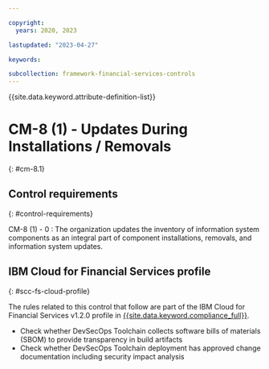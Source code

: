 ```yaml
---

copyright:
  years: 2020, 2023

lastupdated: "2023-04-27"

keywords:

subcollection: framework-financial-services-controls
---
```


{{site.data.keyword.attribute-definition-list}}

               
# CM-8 (1) - Updates During Installations / Removals
{: #cm-8.1}

## Control requirements
{: #control-requirements}

CM-8 (1) - 0
    : The organization updates the inventory of information system components as an integral part of component installations, removals, and information system updates.

## IBM Cloud for Financial Services profile
{: #scc-fs-cloud-profile}

The rules related to this control that follow are part of the IBM Cloud for Financial Services v1.2.0 profile in [{{site.data.keyword.compliance_full}}](/docs/security-compliance?topic=security-compliance-getting-started).

- Check whether DevSecOps Toolchain collects software bills of materials (SBOM) to provide transparency in build artifacts 
- Check whether DevSecOps Toolchain deployment has approved change documentation including security impact analysis





